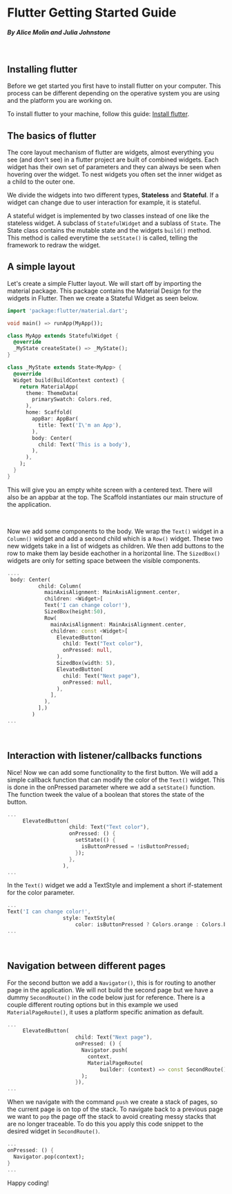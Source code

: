 
# Flutter Getting Started Guide
#### _By Alice Molin and Julia Johnstone_
<br>

## Installing flutter
Before we get started you first have to install flutter on your computer. This process can be different depending on the operative system you are using and the platform you are working on.

To install flutter to your machine, follow this guide: [Install flutter](https://docs.flutter.dev/get-started/install).

## The basics of flutter
The core layout mechanism of flutter are widgets, almost everything you see (and don't see) in a flutter project are built of combined widgets. Each widget has their own set of parameters and they can always be seen when hovering over the widget. To nest widgets you often set the inner widget as a child to the outer one.

We divide the widgets into two different types, **Stateless** and **Stateful**. If a widget can change due to user interaction for example, it is stateful.

A stateful widget is implemented by two classes instead of one like the stateless widget. A subclass of `StatefulWidget` and a sublass of `State`. The State class contains the mutable state and the widgets `build()` method. This method is called everytime the `setState()` is called, telling the framework to redraw the widget.

## A simple layout
Let's create a simple Flutter layout. We will start off by importing the material package. This package contains the Material Design for the widgets in Flutter. Then we create a Stateful Widget as seen below.

```dart
import 'package:flutter/material.dart';

void main() => runApp(MyApp());

class MyApp extends StatefulWidget {
  @override
  _MyState createState() => _MyState();
}

class _MyState extends State<MyApp> {
  @override
  Widget build(BuildContext context) {
    return MaterialApp(
      theme: ThemeData(
        primarySwatch: Colors.red,
      ),
      home: Scaffold(
        appBar: AppBar(
          title: Text('I\'m an App'),
        ),
        body: Center(
          child: Text('This is a body'),
        ),
      ),
    );
  }
}
```
This will give you an empty white screen with a centered text. There will also be an appbar at the top. The Scaffold instantiates our main structure of the application.

<br />

Now we add some components to the body. We wrap the `Text()` widget in a `Column()` widget and add a second child which is a `Row()` widget. These two new widgets take in a list of widgets as children. We then add buttons to the row to make them lay beside eachother in a horizontal line. The `SizedBox()` widgets are only for setting space between the visible components.

```dart
....
 body: Center(
          child: Column(
            mainAxisAlignment: MainAxisAlignment.center,
            children: <Widget>[
            Text('I can change color!'),
            SizedBox(height:50),
            Row(
              mainAxisAlignment: MainAxisAlignment.center,
              children: const <Widget>[
                ElevatedButton(
                  child: Text("Text color"),
                  onPressed: null,
                ),
                SizedBox(width: 5),
                ElevatedButton(
                  child: Text("Next page"),
                  onPressed: null,
                ),
              ],
            ),
          ],)
        )
...
```
<br />

## Interaction with listener/callbacks functions
Nice! Now we can add some functionality to the first button. We will add a simple callback function that can modify the color of the `Text()` widget. This is done in the onPressed parameter where we add a `setState()` function. The function tweek the value of a boolean that stores the state of the button.

```dart
...
     ElevatedButton(
                    child: Text("Text color"),
                    onPressed: () {
                      setState(() {
                        isButtonPressed = !isButtonPressed;
                      });
                    },
                  ),
...
```

In the `Text()` widget we add a TextStyle and implement a short if-statement for the color parameter.

```dart
...
Text('I can change color!',
                  style: TextStyle(
                      color: isButtonPressed ? Colors.orange : Colors.blue))
...
```
<br />

## Navigation between different pages
For the second button we add a `Navigator()`, this is for routing to another page in the application. We will not build the second page but we have a dummy `SecondRoute()` in the code below just for reference. There is a couple different routing options but in this example we used `MaterialPageRoute()`, it uses a platform specific animation as default.

```dart
...
     ElevatedButton(
                      child: Text("Next page"),
                      onPressed: () {
                        Navigator.push(
                          context,
                          MaterialPageRoute(
                              builder: (context) => const SecondRoute()),
                        );
                      }),
...
```
When we navigate with the command `push` we create a stack of pages, so the current page is on top of the stack. To navigate back to a previous page we want to `pop` the page off the stack to avoid creating messy stacks that are no longer traceable. To do this you apply this code snippet to the desired widget in `SecondRoute()`.

```dart
...
onPressed: () {
  Navigator.pop(context);
}
...
```
Happy coding!